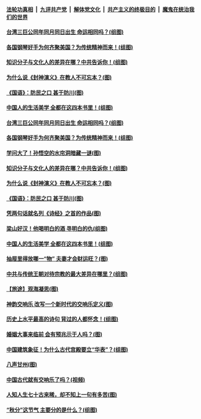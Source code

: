 ####  [法轮功真相](../../../../basic/blob/master/README.md?t=09270652) &nbsp;|&nbsp; [九评共产党](../../../../9ping.md/blob/master/README.md?t=09270652) &nbsp;|&nbsp; [解体党文化](../../../../jtdwh.md/blob/master/README.md?t=09270652)  &nbsp;|&nbsp; [共产主义的终极目的](../../../../gczydzjmd.md/blob/master/README.md?t=09270652) &nbsp;|&nbsp; [魔鬼在统治我们的世界](../../../../mgztzwmdsj.md/blob/master/README.md?t=09270652) 

#### [台湾三巨公同年同月同日出生 命运相同吗？(组图)](../pages/p7/907435.md?t=09270652) 

#### [各国钢琴好手为何齐聚美国？为传统精神而来！(组图)](../pages/p7/908593.md?t=09270652) 

#### [知识分子与文化人的差异在哪？中共告诉你！(组图)](../pages/p7/907840.md?t=09270652) 

#### [为什么说《封神演义》在教人不可忘本？(图)](../pages/p7/895258.md?t=09270652) 

#### [《国语》：防民之口 甚于防川(图)](../pages/p7/908124.md?t=09270652) 

#### [中国人的生活美学 全都在这四本书里！(组图)](../pages/p7/907728.md?t=09270652) 

#### [台湾三巨公同年同月同日出生 命运相同吗？(组图)](../pages/p7/907435.md?t=09270652) 

#### [各国钢琴好手为何齐聚美国？为传统精神而来！(组图)](../pages/p7/908593.md?t=09270652) 

#### [学问大了！孙悟空的水帘洞暗藏一谜(图)](../pages/p7/907756.md?t=09270652) 

#### [知识分子与文化人的差异在哪？中共告诉你！(组图)](../pages/p7/907840.md?t=09270652) 

#### [为什么说《封神演义》在教人不可忘本？(图)](../pages/p7/895258.md?t=09270652) 

#### [《国语》：防民之口 甚于防川(图)](../pages/p7/908124.md?t=09270652) 

#### [凭两句话就名列《诗经》之首的作品(图)](../pages/p7/905668.md?t=09270652) 

#### [梁山好汉！他喝明白的酒 寻明白的仇(组图)](../pages/p7/905441.md?t=09270652) 

#### [中国人的生活美学 全都在这四本书里！(组图)](../pages/p7/907728.md?t=09270652) 

#### [抽屉里得放哪一“物” 夫妻才会财运旺？(图)](../pages/p7/884605.md?t=09270652) 

#### [中共与传统王朝对待宗教的最大差异在哪里？(组图)](../pages/p7/908162.md?t=09270652) 

#### [【旅途】观海凝思(图)](../pages/p7/908259.md?t=09270652) 

#### [神韵交响乐 改写一个新时代的交响乐定义(图)](../pages/p7/908335.md?t=09270652) 

#### [历史上水平最高的诗句 背过的人都怀念！(组图)](../pages/p7/904926.md?t=09270652) 

#### [婚姻大事来临前 会有预兆示于人吗？(图)](../pages/p7/905083.md?t=09270652) 

#### [中国建筑象征！为什么古代宫殿要立“华表”？(组图)](../pages/p7/907440.md?t=09270652) 

#### [八声甘州(图)](../pages/p7/908205.md?t=09270652) 

#### [中国古代就有交响乐了吗？(视频)](../pages/p7/906134.md?t=09270652) 

#### [人知人生七十古来稀，却不知上一句有多苦(图)](../pages/p7/906478.md?t=09270652) 

#### [“秋分”这节气 主要分的是什么？(组图)](../pages/p7/907099.md?t=09270652) 

